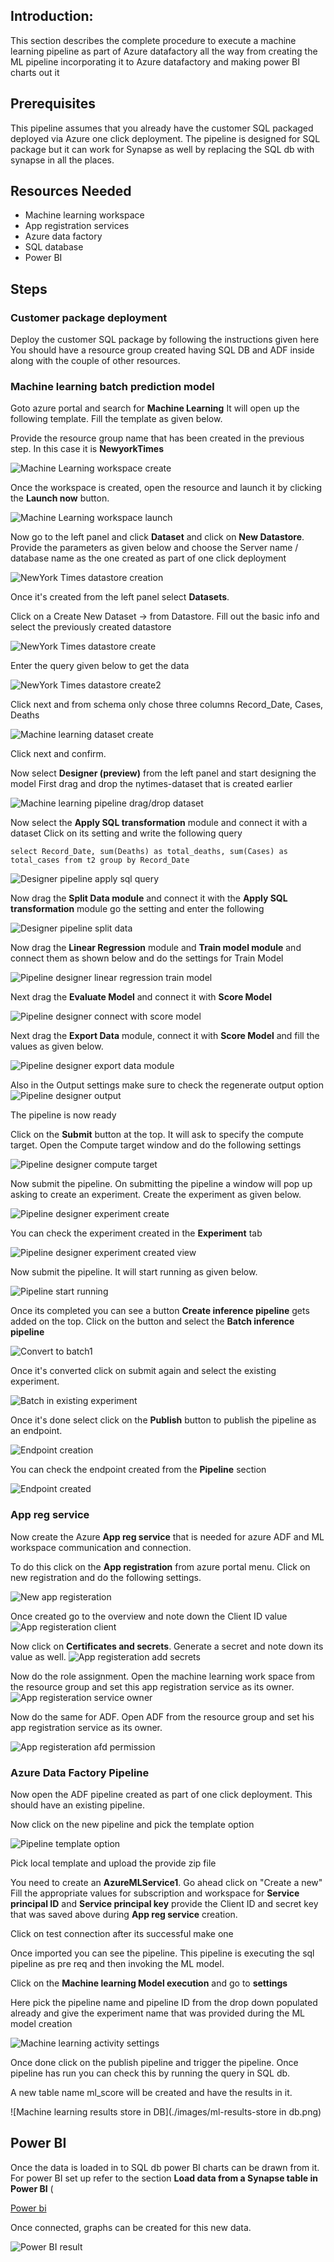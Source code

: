## Introduction:

This section describes the complete procedure to execute a machine learning pipeline as part of Azure datafactory all the way from creating the ML pipeline incorporating it to Azure datafactory and making power BI charts out it 

## Prerequisites

This pipeline assumes that you already have the customer SQL packaged deployed via Azure one click deployment. 
The pipeline is designed for SQL package but it can work for Synapse as well by replacing the SQL db with synapse in all the places.

## Resources Needed
  - Machine learning workspace
  - App registration services
  - Azure data factory
  - SQL database
  - Power BI

## Steps

### Customer package deployment

Deploy the customer SQL package by following the instructions given here<hyperlink to NYtimes customer package> 
You should have a resource group created having SQL DB and ADF inside along with the couple of other resources.

### Machine learning batch prediction model

Goto azure portal and search for **Machine Learning**
It will open up the following template. Fill the template as given below.

Provide the resource group name that has been created in the previous step. In this case it is **NewyorkTimes**

![Machine Learning workspace create](./images/ML-ws-create.png)

Once the workspace is created, open the resource and launch it by clicking the **Launch now** button.

![Machine Learning workspace launch](./images/ml-ws-launch.png)


Now go to the left panel and click **Dataset** and click on **New Datastore**.
Provide the parameters as given below and choose the Server name / database name as the one created as part of one click deployment

![NewYork Times datastore creation](./images/nytimes-datastore-creation.png)

Once it's created from the left panel select **Datasets**. 

Click on a Create New Dataset -> from Datastore. Fill out the basic info and select the previously created datastore

![NewYork Times datastore create](./images/nytime-dataset-create.png)

Enter the query given below to get the data

![NewYork Times datastore create2](./images/nytime-dataset-create2.png)

Click next and from schema only chose three columns Record_Date, Cases, Deaths

![Machine learning dataset create](./images/ml-dataset-create4.png)

Click next and confirm.

Now select **Designer (preview)** from the left panel and start designing the model
First drag and drop the nytimes-dataset that is created earlier 

![Machine learning pipeline drag/drop dataset](./images/designer-pipeline-drag-dataset.png)

Now select the **Apply SQL transformation** module  and connect it with a dataset
Click on its setting and write the following query

`select Record_Date, sum(Deaths) as total_deaths, sum(Cases) as total_cases from t2 group by Record_Date`

![Designer pipeline apply sql query](./images/designer-pipeline-apply-sql.png)

Now drag the **Split Data module** and connect it with the **Apply SQL transformation** module go the setting and enter the following

![Designer pipeline split data](./images/designer-pipeline-split-data.png)

Now drag the **Linear Regression** module and **Train model module** and connect them as shown below and do the settings for Train Model

![Pipeline designer linear regression train model](./images/pipeline-design-linear-reg-train-model.png)

Next drag the **Evaluate Model** and connect it with **Score Model**

![Pipeline designer connect with score model](./images/pipeline-design-score-eval.png)

Next drag the **Export Data** module, connect it with **Score Model** and fill the values as given below. 

![Pipeline designer export data module](./images/pipeline-design-exportdata.png)

Also in the Output settings make sure to check the regenerate output option
![Pipeline designer output](./images/pipeline-design-exp-data-output.png)


The pipeline is now ready

Click on the **Submit** button at the top. It will ask to specify the compute target.
Open the Compute target window and do the following settings

![Pipeline designer compute target](./images/design-pipeline-ct.png)

Now submit the pipeline. On submitting the pipeline a window will pop up asking to create an experiment. Create the experiment as given below.

![Pipeline designer experiment create](./images/design-pipeline-exp-create.png)

 You can check the experiment created in the **Experiment** tab

![Pipeline designer experiment created view](./images/exp-created-view.png)

Now submit the pipeline. It will start running as given below.

![Pipeline start running](./images/design-pipeline-start-running.png)

Once its completed you can see a button **Create inference pipeline** gets added on the top.
Click on the button and select the **Batch inference pipeline**

![Convert to batch1](./images/convert-to-batch1.png)

Once it's converted click on submit again and select the existing experiment.

![Batch in existing experiment](./images/batch-in-existing-exp.png)

Once it's done select click on the **Publish** button to publish the pipeline as an endpoint.

![Endpoint creation](./images/endpoint-creation.png)

You can check the endpoint created from the **Pipeline** section

![Endpoint created](./images/ep-created-view.png)




### App reg service 

Now create the Azure **App reg service** that is needed for azure ADF and ML workspace communication and connection. 

To do this click on the **App registration** from azure portal menu.
Click on new registration and do the following settings.

![New app registeration](./images/reg-app-create.png)

Once created go to the overview and note down the Client ID value
![App registeration client](./images/app-reg-client.png)


 Now click on **Certificates and secrets**. Generate a secret and note down its value as well. 
![App registeration add secrets](./images/app-reg-add-secret.png)

Now do the role assignment.
Open the  machine learning work space from the resource group and set this app registration service as its owner.
![App registeration service owner](./images/app-re-ws-permission.png)

Now do the same for ADF. Open ADF from the resource group and set his app registration service as its owner.

![App registeration afd permission](./images/app-reg-adf-permission.png)


### Azure Data Factory Pipeline

Now open the ADF pipeline created as part of one click deployment. This should have an existing pipeline.

Now click on the new pipeline and pick the template option

![Pipeline template option](./images/pipeline-from-template.png)

Pick local template and upload the provide zip file

You need to create  an **AzureMLService1**.
Go ahead click on "Create a new" 
Fill the appropriate values for subscription and workspace for **Service principal ID** and **Service principal key** provide the Client ID and secret key that was saved above during **App reg service** creation.

Click on test connection after its successful make one

Once imported you can see the pipeline. 
This pipeline is executing the sql pipeline as pre req and then invoking the ML model.

Click on the **Machine learning Model execution** and go to **settings**


Here pick the pipeline name and pipeline ID from the drop down populated already and give the experiment name that was provided during the ML model creation

![Machine learning activity settings](./images/ml-activity-setting.png)


Once done click on the publish pipeline and trigger the pipeline.
Once pipeline has run you can check this by running the query in SQL db.

A new table name ml_score will be created and have the results in it.

![Machine learning results store in DB](./images/ml-results-store in db.png)





## Power BI 

Once the data is loaded in to SQL db power BI charts can be drawn from it.
For power BI set up refer to the section **Load data from a Synapse table in Power BI**  (

[Power bi](https://github.com/ayesha-kr/covid-one-click-deployment/tree/master/datasets/covid-19/newyork-times/powerbi/README.md)

Once connected, graphs can be created for this new data.

![Power BI result](./images/power-bi.png)



